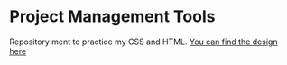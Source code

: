 # Project Management Tools
 Repository ment to practice my CSS and HTML. [You can find the design here](https://www.figma.com/community/file/1119123654111447068)
